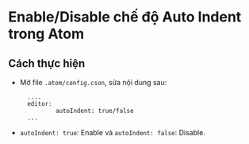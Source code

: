 # Enable/Disable chế độ Auto Indent trong Atom

## Cách thực hiện

* Mở file `.atom/config.cson`, sửa nội dung sau:

        ....
        editor:
                autoIndent: true/false
        ...

* `autoIndent: true`: Enable và `autoIndent: false`: Disable.
